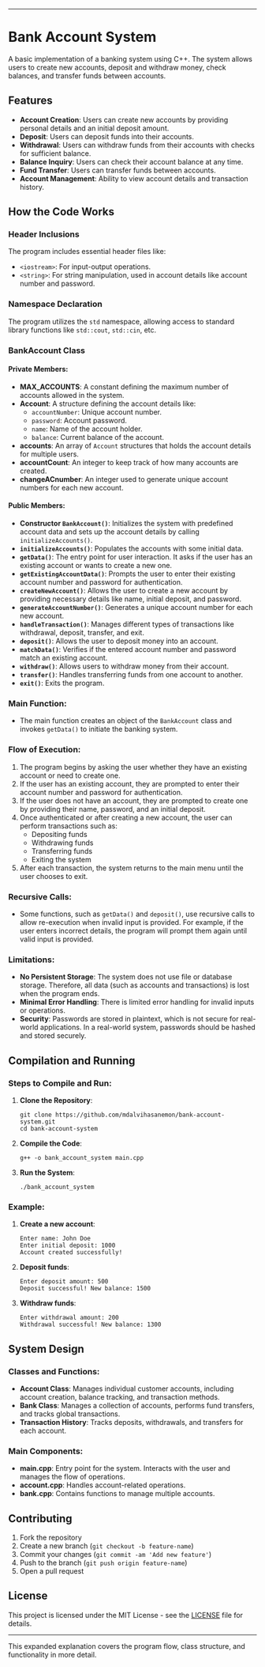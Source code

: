 
---

# Bank Account System

A basic implementation of a banking system using C++. The system allows users to create new accounts, deposit and withdraw money, check balances, and transfer funds between accounts.

## Features
- **Account Creation**: Users can create new accounts by providing personal details and an initial deposit amount.
- **Deposit**: Users can deposit funds into their accounts.
- **Withdrawal**: Users can withdraw funds from their accounts with checks for sufficient balance.
- **Balance Inquiry**: Users can check their account balance at any time.
- **Fund Transfer**: Users can transfer funds between accounts.
- **Account Management**: Ability to view account details and transaction history.

## How the Code Works

### Header Inclusions
The program includes essential header files like:
- `<iostream>`: For input-output operations.
- `<string>`: For string manipulation, used in account details like account number and password.

### Namespace Declaration
The program utilizes the `std` namespace, allowing access to standard library functions like `std::cout`, `std::cin`, etc.

### BankAccount Class

#### Private Members:
- **MAX_ACCOUNTS**: A constant defining the maximum number of accounts allowed in the system.
- **Account**: A structure defining the account details like:
  - `accountNumber`: Unique account number.
  - `password`: Account password.
  - `name`: Name of the account holder.
  - `balance`: Current balance of the account.
- **accounts**: An array of `Account` structures that holds the account details for multiple users.
- **accountCount**: An integer to keep track of how many accounts are created.
- **changeACnumber**: An integer used to generate unique account numbers for each new account.

#### Public Members:
- **Constructor `BankAccount()`**: Initializes the system with predefined account data and sets up the account details by calling `initializeAccounts()`.
- **`initializeAccounts()`**: Populates the accounts with some initial data.
- **`getData()`**: The entry point for user interaction. It asks if the user has an existing account or wants to create a new one.
- **`getExistingAccountData()`**: Prompts the user to enter their existing account number and password for authentication.
- **`createNewAccount()`**: Allows the user to create a new account by providing necessary details like name, initial deposit, and password.
- **`generateAccountNumber()`**: Generates a unique account number for each new account.
- **`handleTransaction()`**: Manages different types of transactions like withdrawal, deposit, transfer, and exit.
- **`deposit()`**: Allows the user to deposit money into an account.
- **`matchData()`**: Verifies if the entered account number and password match an existing account.
- **`withdraw()`**: Allows users to withdraw money from their account.
- **`transfer()`**: Handles transferring funds from one account to another.
- **`exit()`**: Exits the program.

### Main Function:
- The main function creates an object of the `BankAccount` class and invokes `getData()` to initiate the banking system.

### Flow of Execution:
1. The program begins by asking the user whether they have an existing account or need to create one.
2. If the user has an existing account, they are prompted to enter their account number and password for authentication.
3. If the user does not have an account, they are prompted to create one by providing their name, password, and an initial deposit.
4. Once authenticated or after creating a new account, the user can perform transactions such as:
   - Depositing funds
   - Withdrawing funds
   - Transferring funds
   - Exiting the system
5. After each transaction, the system returns to the main menu until the user chooses to exit.

### Recursive Calls:
- Some functions, such as `getData()` and `deposit()`, use recursive calls to allow re-execution when invalid input is provided. For example, if the user enters incorrect details, the program will prompt them again until valid input is provided.

### Limitations:
- **No Persistent Storage**: The system does not use file or database storage. Therefore, all data (such as accounts and transactions) is lost when the program ends.
- **Minimal Error Handling**: There is limited error handling for invalid inputs or operations.
- **Security**: Passwords are stored in plaintext, which is not secure for real-world applications. In a real-world system, passwords should be hashed and stored securely.

## Compilation and Running

### Steps to Compile and Run:

1. **Clone the Repository**:
   ```
   git clone https://github.com/mdalvihasanemon/bank-account-system.git
   cd bank-account-system
   ```

2. **Compile the Code**:
   ```
   g++ -o bank_account_system main.cpp
   ```

3. **Run the System**:
   ```
   ./bank_account_system
   ```

### Example:

1. **Create a new account**:
   ```
   Enter name: John Doe
   Enter initial deposit: 1000
   Account created successfully!
   ```

2. **Deposit funds**:
   ```
   Enter deposit amount: 500
   Deposit successful! New balance: 1500
   ```

3. **Withdraw funds**:
   ```
   Enter withdrawal amount: 200
   Withdrawal successful! New balance: 1300
   ```

## System Design

### Classes and Functions:
- **Account Class**: Manages individual customer accounts, including account creation, balance tracking, and transaction methods.
- **Bank Class**: Manages a collection of accounts, performs fund transfers, and tracks global transactions.
- **Transaction History**: Tracks deposits, withdrawals, and transfers for each account.

### Main Components:
- **main.cpp**: Entry point for the system. Interacts with the user and manages the flow of operations.
- **account.cpp**: Handles account-related operations.
- **bank.cpp**: Contains functions to manage multiple accounts.

## Contributing

1. Fork the repository
2. Create a new branch (`git checkout -b feature-name`)
3. Commit your changes (`git commit -am 'Add new feature'`)
4. Push to the branch (`git push origin feature-name`)
5. Open a pull request

## License

This project is licensed under the MIT License - see the [LICENSE](LICENSE) file for details.

---

This expanded explanation covers the program flow, class structure, and functionality in more detail.
